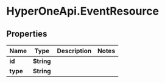 # HyperOneApi.EventResource

## Properties
Name | Type | Description | Notes
------------ | ------------- | ------------- | -------------
**id** | **String** |  | 
**type** | **String** |  | 


